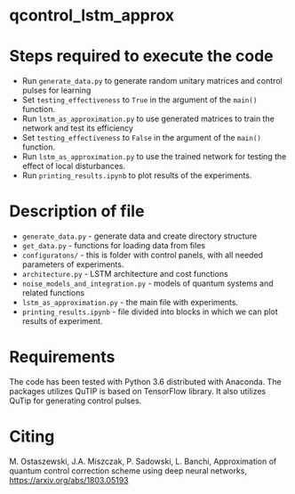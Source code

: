 # qcontrol_lstm_approx

# Steps required to execute the code

* Run `generate_data.py` to generate random unitary matrices and control pulses
  for learning
* Set `testing_effectiveness` to `True` in the argument of the `main()` function.
* Run `lstm_as_approximation.py` to use generated matrices to train the network and test its efficiency 
* Set `testing_effectiveness` to `False` in the argument of the `main()` function.
* Run `lstm_as_approximation.py` to use the trained network for testing the effect of local disturbances.
* Run `printing_results.ipynb` to plot results of the experiments.

# Description of file

* `generate_data.py` - generate data and create directory structure
* `get_data.py` - functions for loading data from files
* `configuratons/` - this is folder with control panels, with all needed parameters of experiments.
* `architecture.py` - LSTM architecture and cost functions
* `noise_models_and_integration.py` - models of quantum systems and related
  functions
* `lstm_as_approximation.py` - the main file with experiments.
* `printing_results.ipynb` - file divided into blocks in which we can plot results of experiment.

# Requirements

The code has been tested with Python 3.6 distributed with Anaconda. The packages
utilizes QuTIP is based on TensorFlow library. It also utilizes QuTip for generating
control pulses.

# Citing

M. Ostaszewski, J.A. Miszczak, P. Sadowski, L. Banchi,  Approximation of quantum control correction scheme using deep neural networks, https://arxiv.org/abs/1803.05193
